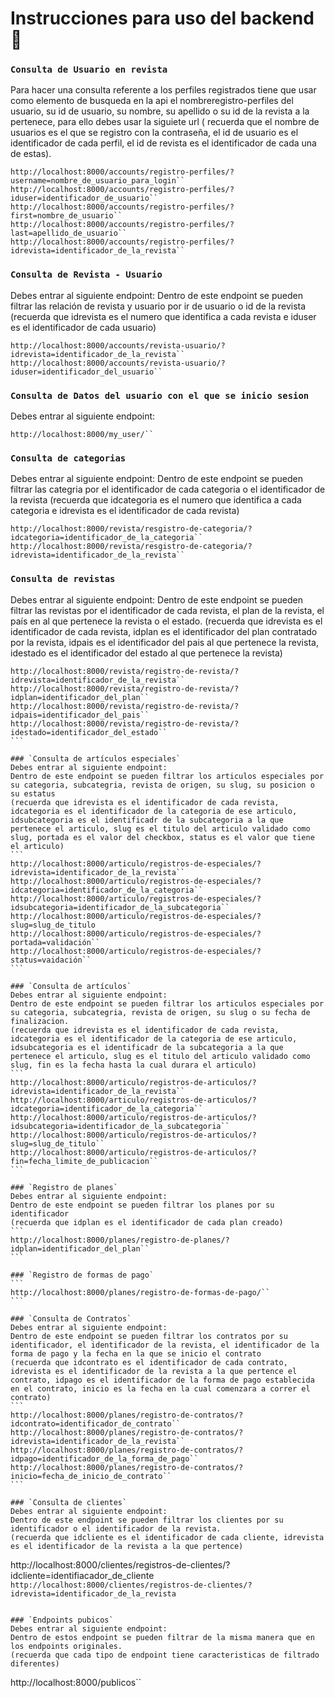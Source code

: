 # Instrucciones para uso del backend 🚀
### `Consulta de Usuario en revista`
Para hacer una consulta referente a los perfiles registrados tiene que usar como elemento de busqueda en la api el nombreregistro-perfiles del usuario, su id de usuario, su nombre, su apellido o su id de la revista a la pertenece, para ello debes usar la siguiete url ( recuerda que el nombre de usuarios es el que se registro con la contraseña, el id de usuario es el identificador de cada perfil, el id de revista es el identificador de cada una de estas).
```
http://localhost:8000/accounts/registro-perfiles/?username=nombre_de_usuario_para_login``
http://localhost:8000/accounts/registro-perfiles/?iduser=identificador_de_usuario``
http://localhost:8000/accounts/registro-perfiles/?first=nombre_de_usuario``
http://localhost:8000/accounts/registro-perfiles/?last=apellido_de_usuario``
http://localhost:8000/accounts/registro-perfiles/?idrevista=identificador_de_la_revista``
```

### `Consulta de Revista - Usuario`
Debes entrar al siguiente endpoint:
Dentro de este endpoint se pueden filtrar las relación de revista y usuario por ir de usuario o id de la revista
(recuerda que idrevista es el numero que identifica a cada revista e iduser es el identificador de cada usuario)
```
http://localhost:8000/accounts/revista-usuario/?idrevista=identificador_de_la_revista``
http://localhost:8000/accounts/revista-usuario/?iduser=identificador_del_usuario``
```

### `Consulta de Datos del usuario con el que se inicio sesion`
Debes entrar al siguiente endpoint:
```
http://localhost:8000/my_user/``
```

### `Consulta de categorias`
Debes entrar al siguiente endpoint:
Dentro de este endpoint se pueden filtrar las categria por el identificador de cada categoria o el identificador de la revista
(recuerda que idcategoria es el numero que identifica a cada categoria e idrevista es el identificador de cada revista)
```
http://localhost:8000/revista/resgistro-de-categoria/?idcategoria=identificador_de_la_categoria``
http://localhost:8000/revista/resgistro-de-categoria/?idrevista=identificador_de_la_revista``
```

### `Consulta de revistas`
Debes entrar al siguiente endpoint:
Dentro de este endpoint se pueden filtrar las revistas por el identificador de cada revista, el plan de la revista, el país en al que pertenece la revista o el estado.
(recuerda que idrevista es el identificador de cada revista, idplan es el identificador del plan contratado por la revista, idpais es el identificador del pais al que pertenece la revista, idestado es el identificador del estado al que pertenece la revista)
````
http://localhost:8000/revista/registro-de-revista/?idrevista=identificador_de_la_revista``
http://localhost:8000/revista/registro-de-revista/?idplan=identificador_del_plan``
http://localhost:8000/revista/registro-de-revista/?idpais=identificador_del_pais``
http://localhost:8000/revista/registro-de-revista/?idestado=identificador_del_estado``
```

### `Consulta de artículos especiales`
Debes entrar al siguiente endpoint:
Dentro de este endpoint se pueden filtrar los articulos especiales por su categoria, subcategria, revista de origen, su slug, su posicion o su estatus
(recuerda que idrevista es el identificador de cada revista, idcategoria es el identificador de la categoria de ese articulo, idsubcategoria es el identificadr de la subcategoria a la que pertenece el articulo, slug es el titulo del articulo validado como slug, portada es el valor del checkbox, status es el valor que tiene el articulo)
```
http://localhost:8000/articulo/registros-de-especiales/?idrevista=identificador_de_la_revista``
http://localhost:8000/articulo/registros-de-especiales/?idcategoria=identificador_de_la_categoria``
http://localhost:8000/articulo/registros-de-especiales/?idsubcategoria=identificador_de_la_subcategoria``
http://localhost:8000/articulo/registros-de-especiales/?slug=slug_de_titulo
http://localhost:8000/articulo/registros-de-especiales/?portada=validación``
http://localhost:8000/articulo/registros-de-especiales/?status=vaidación``
```

### `Consulta de artículos`
Debes entrar al siguiente endpoint:
Dentro de este endpoint se pueden filtrar los articulos especiales por su categoria, subcategria, revista de origen, su slug o su fecha de finalizacion.
(recuerda que idrevista es el identificador de cada revista, idcategoria es el identificador de la categoria de ese articulo, idsubcategoria es el identificadr de la subcategoria a la que pertenece el articulo, slug es el titulo del articulo validado como slug, fin es la fecha hasta la cual durara el articulo)
```
http://localhost:8000/articulo/registros-de-articulos/?idrevista=identificador_de_la_revista``
http://localhost:8000/articulo/registros-de-articulos/?idcategoria=identificador_de_la_categoria``
http://localhost:8000/articulo/registros-de-articulos/?idsubcategoria=identificador_de_la_subcategoria``
http://localhost:8000/articulo/registros-de-articulos/?slug=slug_de_titulo``
http://localhost:8000/articulo/registros-de-articulos/?fin=fecha_limite_de_publicacion``
```

### `Registro de planes`
Debes entrar al siguiente endpoint:
Dentro de este endpoint se pueden filtrar los planes por su identificador
(recuerda que idplan es el identificador de cada plan creado)
```
http://localhost:8000/planes/registro-de-planes/?idplan=identificador_del_plan``
```

### `Registro de formas de pago`
```
http://localhost:8000/planes/registro-de-formas-de-pago/``
```

### `Consulta de Contratos`
Debes entrar al siguiente endpoint:
Dentro de este endpoint se pueden filtrar los contratos por su identificador, el identificador de la revista, el identificador de la forma de pago y la fecha en la que se inicio el contrato
(recuerda que idcontrato es el identificador de cada contrato, idrevista es el identificador de la revista a la que pertence el contrato, idpago es el identificador de la forma de pago establecida en el contrato, inicio es la fecha en la cual comenzara a correr el contrato)
```
http://localhost:8000/planes/registro-de-contratos/?idcontrato=identificador_de_contrato``
http://localhost:8000/planes/registro-de-contratos/?idrevista=identificador_de_la_revista``
http://localhost:8000/planes/registro-de-contratos/?idpago=identificador_de_la_forma_de_pago``
http://localhost:8000/planes/registro-de-contratos/?inicio=fecha_de_inicio_de_contrato``
```

### `Consulta de clientes`
Debes entrar al siguiente endpoint:
Dentro de este endpoint se pueden filtrar los clientes por su identificador o el identificador de la revista.
(recuerda que idcliente es el identificador de cada cliente, idrevista es el identificador de la revista a la que pertence)
````
http://localhost:8000/clientes/registros-de-clientes/?idcliente=identifiacador_de_cliente``
http://localhost:8000/clientes/registros-de-clientes/?idrevista=identificador_de_la_revista``
```

### `Endpoints pubicos`
Debes entrar al siguiente endpoint:
Dentro de estos endpoint se pueden filtrar de la misma manera que en los endpoints originales.
(recuerda que cada tipo de endpoint tiene caracteristicas de filtrado diferentes)
````
http://localhost:8000/publicos``
```